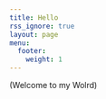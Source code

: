 ```yaml
---
title: Hello
rss_ignore: true
layout: page
menu:
  footer:
    weight: 1
---
```


(Welcome to my Wolrd)
